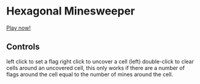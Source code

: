 # Hexagonal Minesweeper

[Play now!](https://ampron.github.io/HexSweeperWebApp/)

## Controls

left click to set a flag
right click to uncover a cell
(left) double-click to clear cells around an uncovered cell, this only works if there are a number of flags around the cell equal to the number of mines around the cell.
